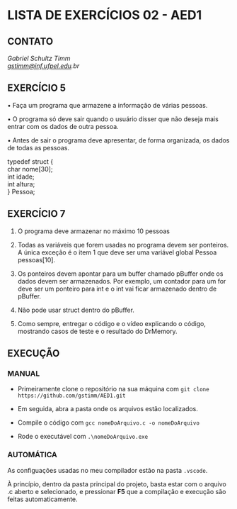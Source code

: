 # LISTA DE EXERCÍCIOS 02 - AED1

## CONTATO

_Gabriel Schultz Timm<br>
gstimm@inf.ufpel.edu.br_

## EXERCÍCIO 5

• Faça um programa que armazene a informação de várias
pessoas.

• O programa só deve sair quando o usuário disser que não
deseja mais entrar com os dados de outra pessoa.

• Antes de sair o programa deve apresentar, de forma
organizada, os dados de todas as pessoas.

typedef struct { <br>
char nome[30]; <br>
int idade; <br>
int altura; <br>
} Pessoa; <br>

## EXERCÍCIO 7

1.  O programa deve armazenar no máximo 10 pessoas

2.  Todas as variáveis que forem usadas no programa devem ser ponteiros. A única exceção é o
    item 1 que deve ser uma variável global Pessoa pessoas[10].

3.  Os ponteiros devem apontar para um buffer chamado pBuffer onde os dados devem ser armazenados. Por exemplo, um contador para um for deve ser um ponteiro para int e o int vai ficar armazenado dentro de pBuffer.

4.  Não pode usar struct dentro do pBuffer.

5.  Como sempre, entregar o código e o vídeo explicando o código, mostrando casos de teste e o resultado do DrMemory.

## EXECUÇÃO

### MANUAL

- Primeiramente clone o repositório na sua máquina com `git clone https://github.com/gstimm/AED1.git`

- Em seguida, abra a pasta onde os arquivos estão localizados.

- Compile o código com `gcc nomeDoArquivo.c -o nomeDoArquivo`

- Rode o executável com `.\nomeDoArquivo.exe`

### AUTOMÁTICA

As configuações usadas no meu compilador estão na pasta `.vscode`.

À princípio, dentro da pasta principal do projeto, basta estar com o arquivo .c aberto e selecionado, e pressionar **F5** que a compilação e execução são feitas automaticamente.
